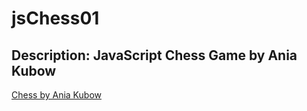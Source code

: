 # jsChess01

## Description: JavaScript Chess Game by Ania Kubow

[Chess by Ania Kubow](https://www.youtube.com/watch?v=Qv0fvm5B0EM)
